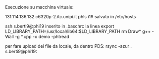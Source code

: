 Esecuzione su macchina virtuale:

131.114.136.132 c6320p-2.itc.unipi.it phls
i19
salvato in /etc/hosts

ssh s.berti9@phi19
inserito in .baschrc la linea
export LD_LIBRARY_PATH=/usr/local/lib64:$LD_LIBRARY_PATH
rm Draw*
g++ -Wall -g *.cpp -o demo -phtread

per fare upload dei file da locale, da dentro PDS:
rsync -azur . s.berti9@phi19:

